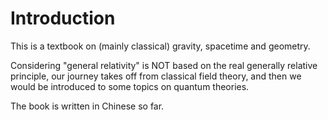 # Introduction

This is a textbook on (mainly classical) gravity, spacetime and geometry.

Considering "general relativity" is NOT based on the real generally relative principle, our journey takes off from classical field theory, and then we would be introduced to some topics on quantum theories.

The book is written in Chinese so far.
